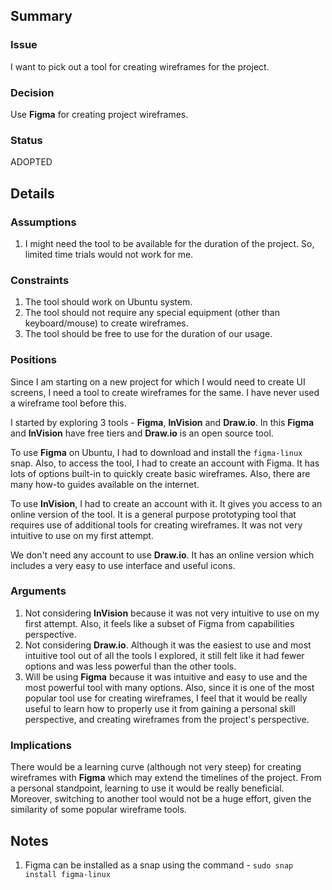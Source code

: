 ## Summary

### Issue

I want to pick out a tool for creating wireframes for the project.

### Decision

Use **Figma** for creating project wireframes.

### Status

ADOPTED

## Details

### Assumptions

1. I might need the tool to be available for the duration of the project. So, limited time trials would not work for
   me.

### Constraints

1. The tool should work on Ubuntu system.
2. The tool should not require any special equipment (other than keyboard/mouse) to create wireframes.
3. The tool should be free to use for the duration of our usage.

### Positions

Since I am starting on a new project for which I would need to create UI screens, I need a tool to create wireframes for
the same. I have never used a wireframe tool before this.

I started by exploring 3 tools - **Figma**, **InVision** and **Draw.io**. In this **Figma** and **InVision** have free
tiers and **Draw.io** is an open source tool.

To use **Figma** on Ubuntu, I had to download and install the `figma-linux` snap. Also, to access the tool, I had to
create an account with Figma. It has lots of options built-in to quickly create basic wireframes. Also, there are many
how-to guides available on the internet.

To use **InVision**, I had to create an account with it. It gives you access to an online version of the tool. It is a
general purpose prototyping tool that requires use of additional tools for creating wireframes. It was not very
intuitive to use on my first attempt.

We don't need any account to use **Draw.io**. It has an online version which includes a very easy to use interface and
useful icons.

### Arguments

1. Not considering **InVision** because it was not very intuitive to use on my first attempt. Also, it feels like a
   subset
   of Figma from capabilities perspective.
2. Not considering **Draw.io**. Although it was the easiest to use and most intuitive tool out of all the tools I
   explored, it still felt like it had fewer options and was less powerful than the other tools.
3. Will be using **Figma** because it was intuitive and easy to use and the most powerful tool with many options. Also,
   since it is one of the most popular tool use for creating wireframes, I feel that it would be really useful to learn
   how to
   properly use it from gaining a personal skill perspective, and creating wireframes from the project's perspective.

### Implications

There would be a learning curve (although not very steep) for creating wireframes with **Figma** which may extend the
timelines of the project. From a personal standpoint, learning to use it would be really beneficial. Moreover, switching
to another tool would not be a huge effort, given the similarity of some popular wireframe tools.

## Notes

1. Figma can be installed as a snap using the command - `sudo snap install figma-linux`
